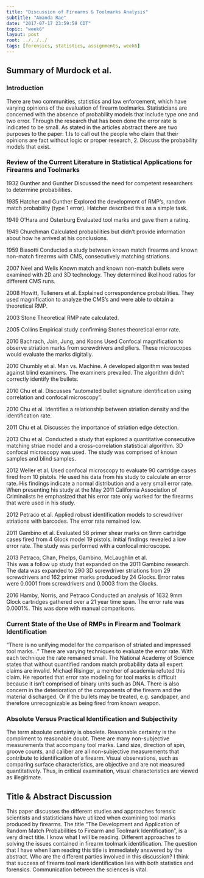 ```yaml
---
title: "Discussion of Firearms & Toolmarks Analysis"
subtitle: "Amanda Rae"
date: "2017-07-17 23:59:59 CDT"
topic: "week6"
layout: post
root: ../../../
tags: [forensics, statistics, assignments, week6]
---
```

 
## Summary of Murdock et al.


### Introduction 



There are two communities, statistics and law enforcement, which have varying opinions of the evaluation of firearm toolmarks. Statisticians are concerned with the absence of probability models that include type one and two error. Through the research that has been done the error rate is indicated to be small. 
As stated in the articles abstract there are two purposes to the paper: 1.Is to call out the people who claim that their opinions are fact without logic or proper research, 2. Discuss the probability models that exist. 


### Review of the Current Literature in Statistical Applications for Firearms and Toolmarks



1932 Gunther and Gunther
Discussed the need for competent researchers to determine probabilities. 


1935 Hatcher and Gunther
Explored the development of RMP’s, random match probability (type 1 error). Hatcher described this as a simple task. 


1949 O’Hara and Osterburg
Evaluated tool marks and gave them a rating. 


1949 Churchman
Calculated probabilities but didn’t provide information about how he arrived at his conclusions. 


1959 Biasotti
Conducted a study between known match firearms and known non-match firearms with CMS, consecutively matching striations. 


2007 Neel and Wells 
Known match and known non-match bullets were examined with 2D and 3D technology. They determined likelihood ratios for different CMS runs. 


2008 Howitt, Tulleners et al.
Explained correspondence probabilities. They used magnification to analyze the CMS’s and were able to obtain a theoretical RMP. 


2003 Stone
Theoretical RMP rate calculated. 


2005 Collins
Empirical study confirming Stones theoretical error rate. 


2010 Bachrach, Jain, Jung, and Koons 
Used Confocal magnification to observe striation marks from screwdrivers and pliers. These microscopes would evaluate the marks digitally. 

2010 Chumbly et al. 
Man vs. Machine. A developed algorithm was tested against blind examiners. The examiners prevailed. The algorithm didn’t correctly identify the bullets. 


2010 Chu et al.
Discusses “automated bullet signature identification using correlation and confocal microscopy”. 


2010 Chu et al.
Identifies a relationship between striation density and the identification rate. 


2011 Chu et al.
Discusses the importance of striation edge detection. 


2013 Chu et al.
Conducted a study that explored a quantitative consecutive matching striae model and a cross-correlation statistical algorithm. 3D confocal microscopy was used. The study was comprised of known samples and blind samples. 


2012 Weller et al. 
Used confocal microscopy to evaluate 90 cartridge cases fired from 10 pistols. He used his data from his study to calculate an error rate. His findings indicate a normal distribution and a very small error rate. When presenting his study at the May 2011 California Association of Criminalists he emphasized that his error rate only worked for the firearms that were used in his study. 


2012 Petraco et al.
Applied robust identification models to screwdriver striations with barcodes. The error rate remained low. 


2011 Gambino et al.
Evaluated 58 primer shear marks on 9mm cartridge cases fired from 4 Glock model 19 pistols. Initial findings revealed a low error rate. The study was performed with a confocal microscope.  


2013 Petraco, Chan, Phelps, Gambino, McLaughlin et al.  
This was a follow up study that expanded on the 2011 Gambino research. The data was expanded to 290 3D screwdriver striations from 29 screwdrivers and 162 primer marks produced by 24 Glocks. Error rates were 0.0001 from screwdrivers and 0.0003 from the Glocks. 


2016 Hamby, Norris, and Petraco 
Conducted an analysis of 1632 9mm Glock cartridges gathered over a 21 year time span. The error rate was 0.0001%. This was done with manual comparisons. 



### Current State of the Use of RMPs in Firearm and Toolmark Identification



“There is no unifying model for the comparison of striated and impressed tool marks…”
There are varying techniques to evaluate the error rate. With each technique the rate remained small. 
The National Academy of Science states that without quantified random match probability data all expert claims are invalid. 
Michael Risinger, a member of academia refuted this claim. He reported that error rate modeling for tool marks is difficult because it isn’t comprised of binary units such as DNA. 
There is also concern in the deterioration of the components of the firearm and the material discharged. Or if the bullets may be treated, e.g. sandpaper, and therefore unrecognizable as being fired from known weapon. 


### Absolute Versus Practical Identification and Subjectivity



The term absolute certainty is obsolete. Reasonable certainty is the compliment to reasonable doubt. 
There are many non-subjective measurements that accompany tool marks. Land size, direction of spin, groove counts, and caliber are all non-subjective measurements that contribute to identification of a firearm. Visual observations, such as comparing surface characteristics, are objective and are not measured quantitatively. Thus, in critical examination, visual characteristics are viewed as illegitimate.   

## Title & Abstract Discussion



This paper discusses the different studies and approaches forensic scientists and statisticians have utilized when examining tool marks produced by firearms. The title “The Development and Application of Random Match Probabilities to Firearm and Toolmark Identification”, is a very direct title. I know what I will be reading. Different approaches to solving the issues contained in firearm toolmark identification. The question that I have when I am reading this title is immediately answered by the abstract. Who are the different parties involved in this discussion? I think that success of firearm tool mark identification lies with both statistics and forensics. Communication between the sciences is vital. 






